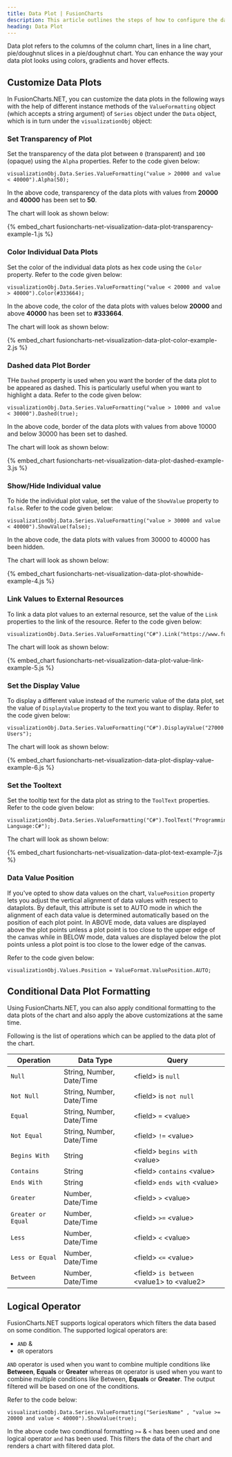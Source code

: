 ```yaml
---
title: Data Plot | FusionCharts
description: This article outlines the steps of how to configure the data plots.
heading: Data Plot
---
```


Data plot refers to the columns of the column chart, lines in a line chart, pie/doughnut slices in a pie/doughnut chart. You can enhance the way your data plot looks using colors, gradients and hover effects.

## Customize Data Plots

In FusionCharts.NET, you can customize the data plots in the following ways with the help of different instance methods of the `ValueFormatting` object (which accepts a string argument) of `Series` object under the `Data` object, which is in turn under the `visualizationObj` object:

### Set Transparency of Plot

Set the transparency of the data plot between `0` (transparent) and `100` (opaque) using the `Alpha` properties. Refer to the code given below:

```
visualizationObj.Data.Series.ValueFormatting("value > 20000 and value < 40000").Alpha(50);
```

In the above code, transparency of the data plots with values from **20000** and **40000** has been set to **50**.

The chart will look as shown below:

{% embed_chart fusioncharts-net-visualization-data-plot-transparency-example-1.js %}

### Color Individual Data Plots

Set the color of the individual data plots as hex code using the `Color` property. Refer to the code given below:

```
visualizationObj.Data.Series.ValueFormatting("value < 20000 and value > 40000").Color(#333664);
```

In the above code, the color of the data plots with values below **20000** and above **40000** has been set to **#333664**.

The chart will look as shown below:

{% embed_chart fusioncharts-net-visualization-data-plot-color-example-2.js %}

### Dashed data Plot Border

THe `Dashed` property is used when you want the border of the data plot to be appeared as dashed. This is particularly useful when you want to highlight a data. Refer to the code given below:

```
visualizationObj.Data.Series.ValueFormatting("value > 10000 and value < 30000").Dashed(true);
```

In the above code, border of the data plots with values from above 10000 and below 30000 has been set to dashed.

The chart will look as shown below:

{% embed_chart fusioncharts-net-visualization-data-plot-dashed-example-3.js %}

### Show/Hide Individual value

To hide the individual plot value, set the value of the `ShowValue` property to `false`. Refer to the code given below:

```
visualizationObj.Data.Series.ValueFormatting("value > 30000 and value < 40000").ShowValue(false);
```

In the above code, the data plots with values from 30000 to 40000 has been hidden.

The chart will look as shown below:

{% embed_chart fusioncharts-net-visualization-data-plot-showhide-example-4.js %}

### Link Values to External Resources

To link a data plot values to an external resource, set the value of the `Link` properties to the link of the resource. Refer to the code given below:

```
visualizationObj.Data.Series.ValueFormatting("C#").Link("https://www.fusioncharts.com/");
```

The chart will look as shown below:

{% embed_chart fusioncharts-net-visualization-data-plot-value-link-example-5.js %}

### Set the Display Value

To display a different value instead of the numeric value of the data plot, set the value of `DisplayValue` property to the text you want to display. Refer to the code given below:

```
visualizationObj.Data.Series.ValueFormatting("C#").DisplayValue("27000 Users");
```

The chart will look as shown below:

{% embed_chart fusioncharts-net-visualization-data-plot-display-value-example-6.js %}

### Set the Tooltext

Set the tooltip text for the data plot as string to the `ToolText` properties. Refer to the code given below:

```
visualizationObj.Data.Series.ValueFormatting("C#").ToolText("Programming Language:C#");
```

The chart will look as shown below:

{% embed_chart fusioncharts-net-visualization-data-plot-text-example-7.js %}

### Data Value Position

If you've opted to show data values on the chart, `ValuePosition` property lets you adjust the vertical alignment of data values with respect to dataplots. By default, this attribute is set to AUTO mode in which the alignment of each data value is determined automatically based on the position of each plot point. In ABOVE mode, data values are displayed above the plot points unless a plot point is too close to the upper edge of the canvas while in BELOW mode, data values are displayed below the plot points unless a plot point is too close to the lower edge of the canvas.

Refer to the code given below:

```
visualizationObj.Values.Position = ValueFormat.ValuePosition.AUTO;
```

## Conditional Data Plot Formatting

Using FusionCharts.NET, you can also apply conditional formatting to the data plots of the chart and also apply the above customizations at the same time.

Following is the list of operations which can be applied to the data plot of the chart.

Operation | Data Type | Query
--- | --- | ---
`Null` | String, Number, Date/Time | &lt;field&gt; is `null`
`Not Null` | String, Number, Date/Time| &lt;field&gt; is `not null`
`Equal` | String, Number, Date/Time | &lt;field&gt; `=` &lt;value&gt;
`Not Equal` | String, Number, Date/Time | &lt;field&gt; `!=` &lt;value&gt;
`Begins With` | String | &lt;field&gt; `begins with` &lt;value&gt;
`Contains` | String | &lt;field&gt; `contains` &lt;value&gt;
`Ends With` | String | &lt;field&gt; `ends with` &lt;value&gt;
`Greater` | Number, Date/Time | &lt;field&gt; `>` &lt;value&gt;
`Greater or Equal` | Number, Date/Time | &lt;field&gt; `>=` &lt;value&gt;
`Less` | Number, Date/Time | &lt;field&gt; `<` &lt;value&gt;
`Less or Equal` | Number, Date/Time | &lt;field&gt; `<=` &lt;value&gt;
`Between` | Number, Date/Time | &lt;field&gt; `is between` &lt;value1&gt; to &lt;value2&gt;

## Logical Operator

FusionCharts.NET supports logical operators which filters the data based on some condition. The supported logical operators are:

* `AND` &
* `OR` operators

`AND` operator is used when you want to combine multiple conditions like **Between**, **Equals** or **Greater** whereas `OR` operator is used when you want to combine multiple conditions like Between, **Equals** or **Greater**. The output filtered will be based on one of the conditions.

Refer to the code below:

```
visualizationObj.Data.Series.ValueFormatting("SeriesName" , "value >= 20000 and value < 40000").ShowValue(true);
```

In the above code two condtional formatting `>=` & `<` has been used and one logical operator `and` has been used. This filters the data of the chart and renders a chart with filtered data plot.